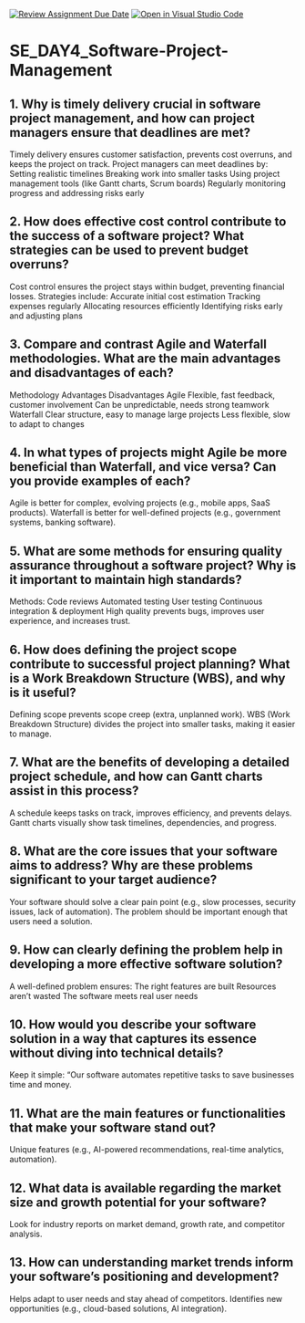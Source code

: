 [![Review Assignment Due Date](https://classroom.github.com/assets/deadline-readme-button-22041afd0340ce965d47ae6ef1cefeee28c7c493a6346c4f15d667ab976d596c.svg)](https://classroom.github.com/a/9pw6JKcu)
[![Open in Visual Studio Code](https://classroom.github.com/assets/open-in-vscode-2e0aaae1b6195c2367325f4f02e2d04e9abb55f0b24a779b69b11b9e10269abc.svg)](https://classroom.github.com/online_ide?assignment_repo_id=18434045&assignment_repo_type=AssignmentRepo)
# SE_DAY4_Software-Project-Management
## 1. Why is timely delivery crucial in software project management, and how can project managers ensure that deadlines are met?
Timely delivery ensures customer satisfaction, prevents cost overruns, and keeps the project on track.
Project managers can meet deadlines by:
Setting realistic timelines
Breaking work into smaller tasks
Using project management tools (like Gantt charts, Scrum boards)
Regularly monitoring progress and addressing risks early
## 2. How does effective cost control contribute to the success of a software project? What strategies can be used to prevent budget overruns?
Cost control ensures the project stays within budget, preventing financial losses.
Strategies include:
Accurate initial cost estimation
Tracking expenses regularly
Allocating resources efficiently
Identifying risks early and adjusting plans
## 3. Compare and contrast Agile and Waterfall methodologies. What are the main advantages and disadvantages of each?
Methodology	Advantages	Disadvantages
Agile	Flexible, fast feedback, customer involvement	Can be unpredictable, needs strong teamwork
Waterfall	Clear structure, easy to manage large projects	Less flexible, slow to adapt to changes
## 4. In what types of projects might Agile be more beneficial than Waterfall, and vice versa? Can you provide examples of each?
Agile is better for complex, evolving projects (e.g., mobile apps, SaaS products).
Waterfall is better for well-defined projects (e.g., government systems, banking software).
## 5. What are some methods for ensuring quality assurance throughout a software project? Why is it important to maintain high standards?
Methods:
Code reviews
Automated testing
User testing
Continuous integration & deployment
High quality prevents bugs, improves user experience, and increases trust.
## 6. How does defining the project scope contribute to successful project planning? What is a Work Breakdown Structure (WBS), and why is it useful?
Defining scope prevents scope creep (extra, unplanned work).
WBS (Work Breakdown Structure) divides the project into smaller tasks, making it easier to manage.
## 7. What are the benefits of developing a detailed project schedule, and how can Gantt charts assist in this process?
A schedule keeps tasks on track, improves efficiency, and prevents delays.
Gantt charts visually show task timelines, dependencies, and progress.
## 8. What are the core issues that your software aims to address? Why are these problems significant to your target audience?
Your software should solve a clear pain point (e.g., slow processes, security issues, lack of automation).
The problem should be important enough that users need a solution.
## 9. How can clearly defining the problem help in developing a more effective software solution?
A well-defined problem ensures:
The right features are built
Resources aren’t wasted
The software meets real user needs
## 10. How would you describe your software solution in a way that captures its essence without diving into technical details?
Keep it simple: “Our software automates repetitive tasks to save businesses time and money.
## 11. What are the main features or functionalities that make your software stand out?
Unique features (e.g., AI-powered recommendations, real-time analytics, automation).
## 12. What data is available regarding the market size and growth potential for your software?
Look for industry reports on market demand, growth rate, and competitor analysis.
## 13. How can understanding market trends inform your software’s positioning and development?
Helps adapt to user needs and stay ahead of competitors.
Identifies new opportunities (e.g., cloud-based solutions, AI integration).
